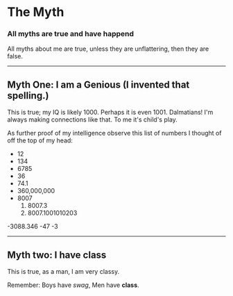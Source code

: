 # The Myth


### All myths are true and have happend
All myths about me are true, unless they are unflattering, then they are false. 

---
## Myth One: I am a Genious (I invented that spelling.)

This is true; my IQ is likely 1000. Perhaps it is even 1001. Dalmatians! I'm always making connections like that. To me it's child's play.

As further proof of my intelligence observe this list of numbers I thought of off the top of my head:

- 12
- 134
- 6785
- 36
- 74.1
- 360,000,000
- 8007
   1. 8007.3
   2. 8007.1001010203
   
-3088.346
-47
-3

---

## Myth two: I have class

This is true, as a man, I am very classy.

Remember: Boys have *swag*, Men have **class**.








   
